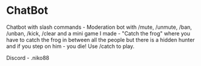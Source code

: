 # ChatBot
Chatbot with slash commands - Moderation bot with /mute, /unmute, /ban, /unban, /kick, /clear and a mini game I made - "Catch the frog" where you have to catch the frog in between all the people but there is a hidden hunter and if you step on him - you die! Use /catch to play.

Discord - .niko88
